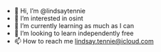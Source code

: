 - 👋 Hi, I’m @lindsaytennie
- 👀 I’m interested in osint 
- 🌱 I’m currently learning as much as I can
- 💞️ I’m looking to learn independently free
- 📫 How to reach me lindsay.tennie@icloud.com 

<!---
lindsaytennie/lindsaytennie is a ✨ special ✨ repository because its `README.md` (this file) appears on your GitHub profile.
You can click the Preview link to take a look at your changes.
--->
